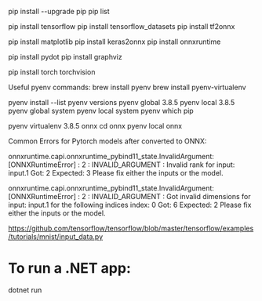 pip install --upgrade pip
pip list

pip install tensorflow
pip install tensorflow_datasets
pip install tf2onnx

pip install matplotlib
pip install keras2onnx
pip install onnxruntime

pip install pydot
pip install graphviz

pip install torch torchvision


Useful pyenv commands:
brew install pyenv
brew install pyenv-virtualenv

pyenv install --list
pyenv versions
pyenv global 3.8.5
pyenv local 3.8.5
pyenv global system
pyenv local system
pyenv which pip

pyenv virtualenv 3.8.5 onnx
cd onnx
pyenv local onnx

Common Errors for Pytorch models after converted to ONNX:

onnxruntime.capi.onnxruntime_pybind11_state.InvalidArgument: [ONNXRuntimeError] : 2 : INVALID_ARGUMENT : Invalid rank for input: input.1 Got: 2 Expected: 3 Please fix either the inputs or the model.

onnxruntime.capi.onnxruntime_pybind11_state.InvalidArgument: [ONNXRuntimeError] : 2 : INVALID_ARGUMENT : Got invalid dimensions for input: input.1 for the following indices
 index: 0 Got: 6 Expected: 2
 Please fix either the inputs or the model.


https://github.com/tensorflow/tensorflow/blob/master/tensorflow/examples/tutorials/mnist/input_data.py

# To run a .NET app:
dotnet run